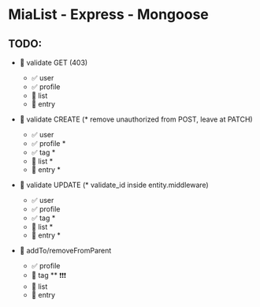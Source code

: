 # MiaList - Express - Mongoose

## **TODO**:

- 🔳 validate GET (403)

  - ✅ user
  - ✅ profile
  - 🔳 list
  - 🔳 entry

- 🔳 validate CREATE (\* remove unauthorized from POST, leave at PATCH)

  - ✅ user
  - ✅ profile \*
  - ✅ tag \*
  - 🔳 list \*
  - 🔳 entry \*

- 🔳 validate UPDATE (\* validate_id inside entity.middleware)

  - ✅ user
  - ✅ profile
  - ✅ tag \*
  - 🔳 list \*
  - 🔳 entry \*

- 🔳 addTo/removeFromParent

  - ✅ profile
  - 🔳 tag \*\* ❗❗❗
  - 🔳 list
  - 🔳 entry

